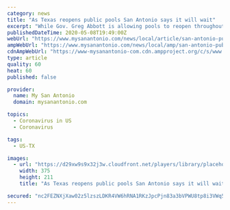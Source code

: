 ```yaml
---
category: news
title: "As Texas reopens public pools San Antonio says it will wait"
excerpt: "While Gov. Greg Abbott is allowing pools to reopen throughout Texas on Friday, San Antonians will have to wait to swim in city pools."
publishedDateTime: 2020-05-08T19:49:00Z
webUrl: "https://www.mysanantonio.com/news/local/article/san-antonio-public-pools-coronavirus-15257497.php"
ampWebUrl: "https://www.mysanantonio.com/news/local/amp/san-antonio-public-pools-coronavirus-15257497.php"
cdnAmpWebUrl: "https://www-mysanantonio-com.cdn.ampproject.org/c/s/www.mysanantonio.com/news/local/amp/san-antonio-public-pools-coronavirus-15257497.php"
type: article
quality: 60
heat: 60
published: false

provider:
  name: My San Antonio
  domain: mysanantonio.com

topics:
  - Coronavirus in US
  - Coronavirus

tags:
  - US-TX

images:
  - url: "https://d29xw9s9x32j3w.cloudfront.net/players/library/placeholder.png"
    width: 375
    height: 211
    title: "As Texas reopens public pools San Antonio says it will wait"

secured: "nc2FEZNXjXaw02z5lzszLDKR4VW6hRNA1RKzJpcPjn83a3bVPWU8tp8i3VWq56/do0ULl3Bx08lXy/2GswpRBOz/eRhiULJ1hinC5nZDOk9HxZfk9ygcSYEvKHogpk9Grc5RuhqYeTt4X98pDiG7tzxkEergEq3CbdXpd6TPha9THL7O0On8HbnFtJZxocpuzGKsAU+4MsyQkbrpBtZzl1ORH4t/Ot6IRpRG9/wLDbj4k2Do00jQwwajJghnh2bv5B/ep4DvP9+jGZ57FgQM3lbEF7epKK9N2LeeSOn1amTlGN3w426NxYea5DP95gmPfw7HBft8shgBVXXYamrX6k4WKuyCD8s7cUCIhgjI2NSgRWCyrABhd7BOHDUifLD98EwESL2v+ezGca2bxspDyS4Tz7c0MJLCr7McL1RhbwNupGEbSO/ip4vtfFRYJ007zziaOjom9WrT76rL7i7/M217CDzdm3UI7V7bTYLXw28=;phbQduZks8GVJOoE56X8yQ=="
---
```


